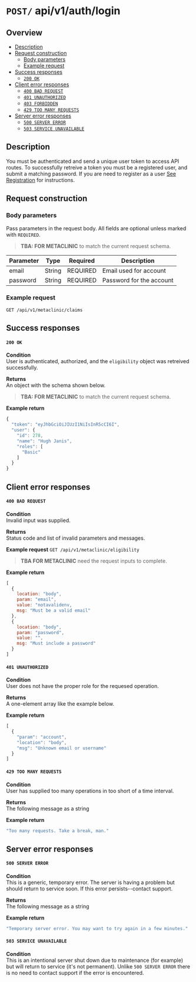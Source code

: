 # `POST/` api/v1/auth/login


## Overview

- [Description](#description)
- [Request construction](#request-construction)
  - [Body parameters](#body-parameters)
  - [Example request](#example-request)
- [Success responses](#success-responses)
  - [`200 OK`](#200-ok)
- [Client error responses](#client-error-responses)
  - [`400 BAD REQUEST`](#400-bad-request)
  - [`401 UNAUTHORIZED`](#401-unauthorized)
  - [`403 FORBIDDEN`](#403-forbidden)
  - [`429 TOO MANY REQUESTS`](#429-too-many-requests)
- [Server error responses](#server-error-responses)
  - [`500 SERVER ERROR`](#500-server-error)
  - [`503 SERVICE UNAVAILABLE`](#503-service-unavailable)


## Description

You must be authenticated and send a unique user token to access API
routes. To successfully retreive a token you must be a registered
user, and submit a matching password. If you are need to register
as a user [See Registration](../../registration/README.md) for
instructions.


## Request construction

### Body parameters

Pass parameters in the request body. All fields are
optional unless marked with `REQUIRED`.

> **TBA: FOR METACLINIC** to match the current request schema.

| Parameter                  | Type        | Required | Description                        |
|----------------------------|-------------| :------: |------------------------------------|
| email                      | String      | REQUIRED | Email used for account             |
| password                   | String      | REQUIRED | Password for the account           |

### Example request

```GET /api/v1/metaclinic/claims```


## Success responses

#### `200 OK`

**Condition** \
User is authenticated, authorized, and the `eligibility` object was retreived
successfully.

**Returns** \
An object with the schema shown below.

> **TBA: FOR METACLINIC** to match the current request schema.

**Example return**
``` Javascript
{
  "token": "eyJhbGciOiJIUzI1NiIsInR5cCI6I",
  "user": {
    "id": 278,
    "name": "Hugh Janis",
    "roles": [
      "Basic"
    ]
  }
}
```


## Client error responses

#### `400 BAD REQUEST`

**Condition** \
Invalid input was supplied.

**Returns** \
Status code and list of invalid parameters and messages.

**Example request**
```GET /api/v1/metaclinic/eligibility```

> **TBA FOR METACLINIC** need the request inputs to complete.

**Example return**
``` Javascript
[
  {
    location: "body",
    param: "email",
    value: "notavalidenv,
    msg: "Must be a valid email"
  },
  {
    location: "body",
    param: "password",
    value: "",
    msg: "Must include a password"
  }
]
```

#### `401 UNAUTHORIZED`
**Condition** \
User does not have the proper role for the requesed operation.

**Returns** \
A one-element array like the example below.

**Example return**
``` Javascript
[
  {
    "param": "account",
    "location": "body",
    "msg": "Unknown email or username"
  }
]
```

#### `429 TOO MANY REQUESTS`
**Condition** \
User has supplied too many operations in too short of a time interval.

**Returns** \
The following message as a string

**Example return**
``` Javascript
"Too many requests. Take a break, man."
```


## Server error responses


#### `500 SERVER ERROR`
**Condition** \
This is a generic, temporary error. The server is having a problem
but should return to service soon. If this error persists--contact support.

**Returns** \
The following message as a string

**Example return**
``` Javascript
"Temporary server error. You may want to try again in a few minutes."
```

#### `503 SERVICE UNAVAILABLE`
**Condition** \
This is an intentional server shut down due to maintenance
(for example) but will return to service (it's not permanent). Unlike
`500 SERVER ERROR` there is no need to contact support if the error is encountered.
